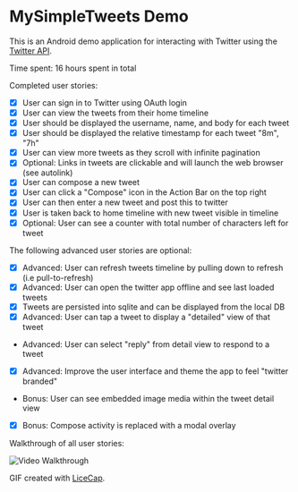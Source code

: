 # MySimpleTweets Demo

This is an Android demo application for interacting with Twitter using the [Twitter API](https://dev.twitter.com/rest/public).

Time spent: 16 hours spent in total

Completed user stories:

* [x] User can sign in to Twitter using OAuth login
* [x] User can view the tweets from their home timeline
* [x] User should be displayed the username, name, and body for each tweet
* [x] User should be displayed the relative timestamp for each tweet "8m", "7h"
* [x] User can view more tweets as they scroll with infinite pagination
* [x] Optional: Links in tweets are clickable and will launch the web browser (see autolink)
* [x] User can compose a new tweet
* [x] User can click a "Compose" icon in the Action Bar on the top right
* [x] User can then enter a new tweet and post this to twitter
* [x] User is taken back to home timeline with new tweet visible in timeline
* [x] Optional: User can see a counter with total number of characters left for tweet

The following advanced user stories are optional:

* [x] Advanced: User can refresh tweets timeline by pulling down to refresh (i.e pull-to-refresh)
* [x] Advanced: User can open the twitter app offline and see last loaded tweets
* [x] Tweets are persisted into sqlite and can be displayed from the local DB
* [x] Advanced: User can tap a tweet to display a "detailed" view of that tweet
* Advanced: User can select "reply" from detail view to respond to a tweet
* [x] Advanced: Improve the user interface and theme the app to feel "twitter branded"
* Bonus: User can see embedded image media within the tweet detail view
* [x] Bonus: Compose activity is replaced with a modal overlay

Walkthrough of all user stories:

![Video Walkthrough](MySimpleTweets.gif)

GIF created with [LiceCap](http://www.cockos.com/licecap/).
